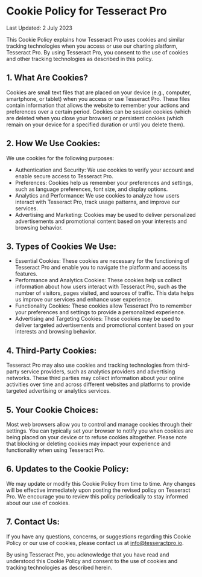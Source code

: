 # Cookie Policy for Tesseract Pro

Last Updated: 2 July 2023

This Cookie Policy explains how Tesseract Pro uses cookies and similar tracking technologies when you access or use our charting platform, Tesseract Pro. By using Tesseract Pro, you consent to the use of cookies and other tracking technologies as described in this policy.

## 1. What Are Cookies?

Cookies are small text files that are placed on your device (e.g., computer, smartphone, or tablet) when you access or use Tesseract Pro. These files contain information that allows the website to remember your actions and preferences over a certain period. Cookies can be session cookies (which are deleted when you close your browser) or persistent cookies (which remain on your device for a specified duration or until you delete them).

## 2. How We Use Cookies:

We use cookies for the following purposes:

- Authentication and Security: We use cookies to verify your account and enable secure access to Tesseract Pro.
- Preferences: Cookies help us remember your preferences and settings, such as language preferences, font size, and display options.
- Analytics and Performance: We use cookies to analyze how users interact with Tesseract Pro, track usage patterns, and improve our services.
- Advertising and Marketing: Cookies may be used to deliver personalized advertisements and promotional content based on your interests and browsing behavior.

## 3. Types of Cookies We Use:

- Essential Cookies: These cookies are necessary for the functioning of Tesseract Pro and enable you to navigate the platform and access its features.
- Performance and Analytics Cookies: These cookies help us collect information about how users interact with Tesseract Pro, such as the number of visitors, pages visited, and sources of traffic. This data helps us improve our services and enhance user experience.
- Functionality Cookies: These cookies allow Tesseract Pro to remember your preferences and settings to provide a personalized experience.
- Advertising and Targeting Cookies: These cookies may be used to deliver targeted advertisements and promotional content based on your interests and browsing behavior.

## 4. Third-Party Cookies:

Tesseract Pro may also use cookies and tracking technologies from third-party service providers, such as analytics providers and advertising networks. These third parties may collect information about your online activities over time and across different websites and platforms to provide targeted advertising or analytics services.

## 5. Your Cookie Choices:

Most web browsers allow you to control and manage cookies through their settings. You can typically set your browser to notify you when cookies are being placed on your device or to refuse cookies altogether. Please note that blocking or deleting cookies may impact your experience and functionality when using Tesseract Pro.

## 6. Updates to the Cookie Policy:

We may update or modify this Cookie Policy from time to time. Any changes will be effective immediately upon posting the revised policy on Tesseract Pro. We encourage you to review this policy periodically to stay informed about our use of cookies.

## 7. Contact Us:

If you have any questions, concerns, or suggestions regarding this Cookie Policy or our use of cookies, please contact us at info@tesseractpro.io.

By using Tesseract Pro, you acknowledge that you have read and understood this Cookie Policy and consent to the use of cookies and tracking technologies as described herein.
